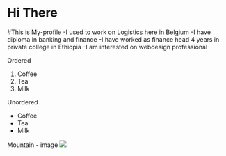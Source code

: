 # Hi There
#This is My-profile
-I used to work on Logistics here in Belgium
-I have diploma in banking and finance
-I have worked as finance head 4 years in private college in Ethiopia
-I am interested on webdesign professional

Ordered
 <ol>
  <li>Coffee</li>
  <li>Tea</li>
  <li>Milk</li>
</ol> 

Unordered
 <ul>
  <li>Coffee</li>
  <li>Tea</li>
  <li>Milk</li>
</ul> 

Mountain - image
 <picture>
  <source media="(min-width: 465px)" srcset="https://www.w3schools.com/howto/img_snow.jpg">
  <img src="https://www.w3schools.com/howto/img_snow.jpg">
</picture> 

